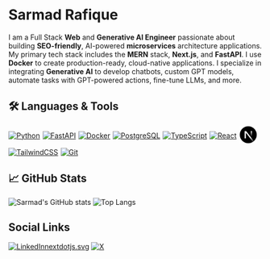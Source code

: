 # Sarmad Rafique

I am a Full Stack **Web** and **Generative AI Engineer** passionate about building **SEO-friendly**, AI-powered **microservices** architecture applications. My primary tech stack includes the **MERN** stack, **Next.js**, and **FastAPI**. I use **Docker** to create production-ready, cloud-native applications. I specialize in integrating **Generative AI** to develop chatbots, custom GPT models, automate tasks with GPT-powered actions, fine-tune LLMs, and more.

## 🛠️ Languages & Tools

<div style='display:flex; gap:5px;flex-wrap:wrap;align-items: center;justify-content:start'>

<a href="https://www.python.org/" target="_blank" rel="noreferrer">
    <img src="https://raw.githubusercontent.com/danielcranney/readme-generator/main/public/icons/skills/python-colored.svg" width="36" height="36" alt="Python" />
</a>
<a href="https://fastapi.tiangolo.com/" target="_blank" rel="noreferrer">
    <img src="https://raw.githubusercontent.com/danielcranney/readme-generator/main/public/icons/skills/fastapi-colored.svg" width="36" height="36" alt="FastAPI" />
</a>
<a href="https://www.docker.com/" target="_blank" rel="noreferrer">
    <img src="https://raw.githubusercontent.com/danielcranney/readme-generator/main/public/icons/skills/docker-colored.svg" width="36" height="36" alt="Docker" />
</a>
<a href="https://www.postgresql.org/" target="_blank" rel="noreferrer">
    <img src="https://raw.githubusercontent.com/danielcranney/readme-generator/main/public/icons/skills/postgresql-colored.svg" width="36" height="36" alt="PostgreSQL" />
</a>
<a href="https://www.typescriptlang.org/" target="_blank" rel="noreferrer">
    <img src="https://raw.githubusercontent.com/danielcranney/readme-generator/main/public/icons/skills/typescript-colored.svg" width="36" height="36" alt="TypeScript" />
</a>
<a href="https://reactjs.org/" target="_blank" rel="noreferrer">
    <img src="https://raw.githubusercontent.com/danielcranney/readme-generator/main/public/icons/skills/react-colored.svg" width="36" height="36" alt="React" />
</a>

<a href='https://nextjs.org/'>
<img
src='https://github.com/vercel/vercel/blob/main/packages/frameworks/logos/next-dark.svg?raw=true#gh-dark-mode-only'
 alt='Next js'
 width='36'
 height='36'
/>
</a>

<a href="https://tailwindcss.com/" target="_blank" rel="noreferrer">
    <img src="https://raw.githubusercontent.com/danielcranney/readme-generator/main/public/icons/skills/tailwindcss-colored.svg" width="36" height="36" alt="TailwindCSS" />
</a>
<a href="https://git-scm.com/" target="_blank" rel="noreferrer">
    <img src="https://raw.githubusercontent.com/danielcranney/readme-generator/main/public/icons/skills/git-colored.svg" width="36" height="36" alt="Git" />
</a>

</div>

## 📈 GitHub Stats

![Sarmad's GitHub stats](https://github-readme-stats.vercel.app/api?username=sarmad426&show_icons=true&theme=radical)
![Top Langs](https://github-readme-stats.vercel.app/api/top-langs/?username=sarmad426&layout=compact&theme=radical)

<!-- 

## Github Streak

![GitHub Streak](https://github-readme-streak-stats.herokuapp.com/?user=sarmad426&theme=radical) -->

## Social Links

[![LinkedInnextdotjs.svg](https://img.shields.io/badge/-LinkedIn-blue?style=for-the-badge&logo=Linkedin&logoColor=white)](https://www.linkedin.com/in/sarmad426/)
[![X](https://img.shields.io/badge/X-%23000000.svg?style=for-the-badge&logo=X&logoColor=white)](https://x.com/SarmadRafique2)
